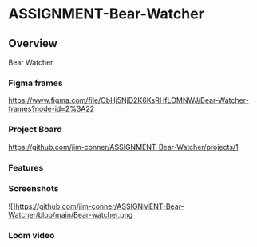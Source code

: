 # ASSIGNMENT-Bear-Watcher

## Overview 
Bear Watcher 
### Figma frames
https://www.figma.com/file/ObHj5NjD2K6KsRHfLOMNWJ/Bear-Watcher-frames?node-id=2%3A22

### Project Board
https://github.com/jim-conner/ASSIGNMENT-Bear-Watcher/projects/1

### Features
### Screenshots
![]https://github.com/jim-conner/ASSIGNMENT-Bear-Watcher/blob/main/Bear-watcher.png
### Loom video
